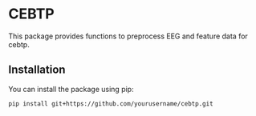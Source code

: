 # CEBTP

This package provides functions to preprocess EEG and feature data for cebtp.

## Installation

You can install the package using pip:

```bash
pip install git+https://github.com/yourusername/cebtp.git
